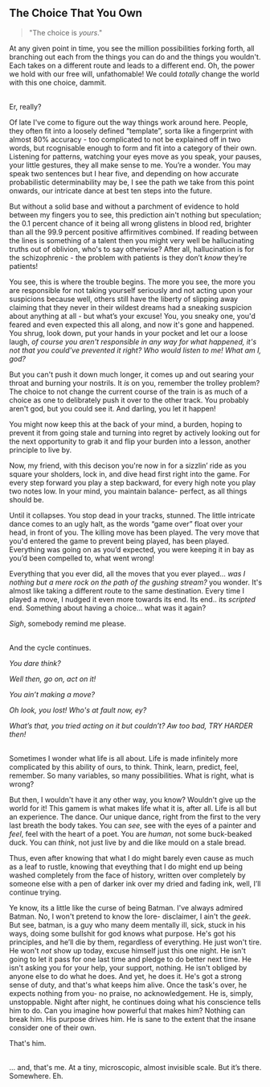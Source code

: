 ## The Choice That You Own

> "The choice is *yours*."

At any given point in time, you see the million possibilities forking forth, all branching out each from the things you can do and the things you wouldn't. Each takes on a different route and leads to a different end. Oh, the power we hold with our free will, unfathomable! We could *totally* change the world with this one choice, dammit. 

<br>
Er, really?

Of late I've come to figure out the way things work around here. People, they often fit into a loosely defined “template”, sorta like a fingerprint with almost 80% accuracy - too complicated to not be explained off in two words, but rcognisable enough to form and fit into a category of their own. Listening for patterns, watching your eyes move as you speak, your pauses, your little gestures, they all make sense to me. You’re a wonder. You may speak two sentences but I hear five, and depending on how accurate probabilistic determinability may be, I see the path we take from this point onwards, our intricate dance at best ten steps into the future.

But without a solid base and without a parchment of evidence to hold between my fingers you to see, this prediction ain't nothing but speculation; the 0.1 percent chance of it being all wrong glistens in blood red, brighter than all the 99.9 percent positive affirmitives combined. If reading between the lines is something of a talent then you might very well be hallucinating truths out of oblivion, who's to say otherwise? After all, hallucination is for the schizophrenic - the problem with patients is they don’t *know* they’re patients! 

You see, this is where the trouble begins. The more you see, the more you are responsible for not taking yourself seriously and not acting upon your suspicions because well, others still have the liberty of slipping away claiming that they never in their wildest dreams had a sneaking suspicion about anything at all - but what’s your excuse! You, you sneaky one, you'd feared and even expected this all along, and now it's gone and happened. You shrug, look down, put your hands in your pocket and let our a loose laugh, *of course you aren't responsible in any way for what happened, it's not that you could've prevented it right? Who would listen to me! What am I, god?*

But you can't push it down much longer, it comes up and out searing your throat and burning your nostrils. It *is* on you, remember the trolley problem? The choice to not change the current course of the train is as much of a choice as one to delibrately push it over to the other track. You probably aren't god, but you could see it. And darling, you let it happen!

You might now keep this at the back of your mind, a burden, hoping to prevent it from going stale and turning into regret by actively looking out for the next opportunity to grab it and flip your burden into a lesson, another principle to live by.

Now, my friend, with this decison you're now in for a sizzlin’ ride as you square your sholders, lock in, and dive head first right into the game. For every step forward you play a step backward, for every high note you play two notes low. In your mind, you maintain balance- perfect, as all things should be. 

Until it collapses. You stop dead in your tracks, stunned. The little intricate dance comes to an ugly halt, as the words “game over” float over your head, in front of you. The killing move has been played. The very move that you'd entered the game to prevent being played, has been played. Everything was going on as you’d expected, you were keeping it in bay as you’d been compelled to, what went wrong!

Everything that you ever did, all the moves that you ever played… *was I nothing but a mere rock on the path of the gushing stream?* you wonder. It's almost like taking a different route to the same destination. Every time I played a move, I nudged it even more towards its end. Its end.. its *scripted* end. Something about having a choice… what was it again?

*Sigh*, somebody remind me please.

<br>
And the cycle continues.

*You dare think?*

*Well then, go on, act on it!*

*You ain’t making a move?*

*Oh look, you lost! Who's at fault now, ey?*

*What’s that, you tried acting on it but couldn’t? Aw too bad, TRY HARDER then!*


<br>
Sometimes I wonder what life is all about. Life is made infinitely more complicated by this ability of ours, to think. Think, learn, predict, feel, remember. So many variables, so many possibilities. What is right, what is wrong?

But then, I wouldn't have it any other way, you know? Wouldn't give up the world for it! This gamem is what makes life what it is, after all. Life is all but an experience. The dance. Our unique dance, right from the first to the very last breath the body takes. You can *see*, see with the eyes of a painter and *feel*, feel with the heart of a poet. You are *human*, not some buck-beaked duck. You can *think*, not just live by and die like mould on a stale bread.

Thus, even after knowing that what I do might barely even cause as much as a leaf to rustle, knowing that eveything that I do might end up being washed completely from the face of history, written over completely by someone else with a pen of darker ink over my dried and fading ink, well, I’ll continue trying. 

Ye know, its a little like the curse of being Batman. I've always admired Batman. No, I won't pretend to know the lore- disclaimer, I ain't the *geek*. But see, batman, is a guy who many deem mentally ill, sick, stuck in his ways, doing some bullshit for god knows what purpose. He's got his principles, and he’ll die by them, regardless of everything. He just won't tire. He won't *not* show up today, excuse himself just this one night. He isn't going to let it pass for one last time and pledge to do better next time. He isn't asking you for your help, your support, nothing. He isn't obliged by anyone else to do what he does. And yet, he does it. He's got a strong sense of duty, and that's what keeps him alive. Once the task's over, he expects nothing from you- no praise, no acknowledgement. He is, simply, unstoppable. Night after night, he continues doing what his conscience tells him to do. Can you imagine how powerful that makes him? Nothing can break him. His purpose drives him. He is sane to the extent that the insane consider one of their own.

That's him.

<br>
… and, that's me. At a tiny, microscopic, almost invisible scale. But it’s there. Somewhere. Eh.